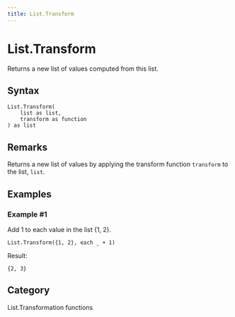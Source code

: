 ```yaml
---
title: List.Transform
---
```


# List.Transform


Returns a new list of values computed from this list.


## Syntax

```powerquery
List.Transform(
    list as list,
    transform as function
) as list
```


## Remarks

Returns a new list of values by applying the transform function <code>transform</code> to the list, <code>list</code>.


## Examples

### Example #1 
Add 1 to each value in the list \{1, 2}.
```powerquery
List.Transform({1, 2}, each _ + 1)
```

Result: 
```powerquery
{2, 3}
```




## Category
List.Transformation functions
